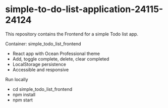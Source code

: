 # simple-to-do-list-application-24115-24124

This repository contains the Frontend for a simple Todo list app.

Container: simple_todo_list_frontend
- React app with Ocean Professional theme
- Add, toggle complete, delete, clear completed
- LocalStorage persistence
- Accessible and responsive

Run locally
- cd simple_todo_list_frontend
- npm install
- npm start
